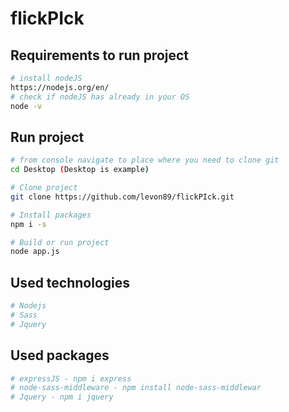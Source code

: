 # flickPIck

## Requirements to run project

``` bash
# install nodeJS
https://nodejs.org/en/
# check if nodeJS has already in your OS
node -v
```

## Run project

``` bash
# from console navigate to place where you need to clone git
cd Desktop (Desktop is example)

# Clone project
git clone https://github.com/levon89/flickPIck.git

# Install packages
npm i -s

# Build or run project
node app.js 

```

## Used technologies

``` bash
# Nodejs
# Sass
# Jquery

```

## Used packages

``` bash
# expressJS - npm i express
# node-sass-middleware - npm install node-sass-middlewar
# Jquery - npm i jquery
```
